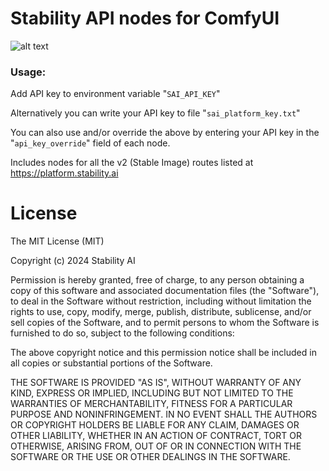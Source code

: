 # Stability API nodes for ComfyUI

![alt text](api_cat_with_workflow.png)

### Usage:

Add API key to environment variable "`SAI_API_KEY`"

Alternatively you can write your API key to file "`sai_platform_key.txt`"

You can also use and/or override the above by entering your API key in the "`api_key_override`" field of each node.

Includes nodes for all the v2 (Stable Image) routes listed at https://platform.stability.ai

# License

The MIT License (MIT)

Copyright (c) 2024 Stability AI

Permission is hereby granted, free of charge, to any person obtaining a copy
of this software and associated documentation files (the "Software"), to deal
in the Software without restriction, including without limitation the rights
to use, copy, modify, merge, publish, distribute, sublicense, and/or sell
copies of the Software, and to permit persons to whom the Software is
furnished to do so, subject to the following conditions:

The above copyright notice and this permission notice shall be included in all
copies or substantial portions of the Software.

THE SOFTWARE IS PROVIDED "AS IS", WITHOUT WARRANTY OF ANY KIND, EXPRESS OR
IMPLIED, INCLUDING BUT NOT LIMITED TO THE WARRANTIES OF MERCHANTABILITY,
FITNESS FOR A PARTICULAR PURPOSE AND NONINFRINGEMENT. IN NO EVENT SHALL THE
AUTHORS OR COPYRIGHT HOLDERS BE LIABLE FOR ANY CLAIM, DAMAGES OR OTHER
LIABILITY, WHETHER IN AN ACTION OF CONTRACT, TORT OR OTHERWISE, ARISING FROM,
OUT OF OR IN CONNECTION WITH THE SOFTWARE OR THE USE OR OTHER DEALINGS IN THE
SOFTWARE.
